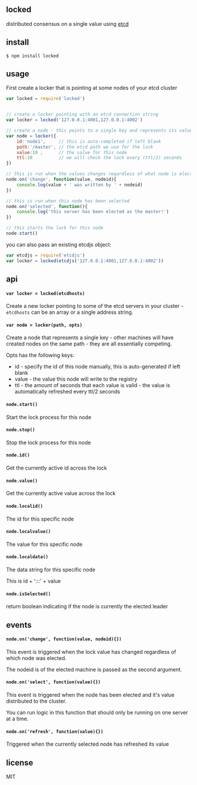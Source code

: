 locked
------

distributed consensus on a single value using [etcd](http://github.com/coreos/etcd)

## install

```
$ npm install locked
```

## usage

First create a locker that is pointing at some nodes of your etcd cluster

```js
var locked = require('locked')


// create a locker pointing with an etcd connection string
var locker = locked('127.0.0.1:4001,127.0.0.1:4002')

// create a node - this points to a single key and represents its value locked across the cluster
var node = locker({
	id:'node1',     // this is auto-completed if left blank
	path:'/master', // the etcd path we use for the lock
	value:10 ,      // the value for this node
	ttl:10          // we will check the lock every (ttl/2) seconds
})

// this is run when the values changes regardless of what node is elected
node.on('change', function(value, nodeid){
	console.log(value + ' was written by ' + nodeid)
})

// this is run when this node has been selected
node.on('selected', function(){
	console.log('this server has been elected as the master!')
})

// this starts the lock for this node
node.start()
```

you can also pass an existing etcdjs object:

```js
var etcdjs = require('etcdjs')
var locker = locked(etcdjs('127.0.0.1:4001,127.0.0.1:4002'))
```

## api

#### `var locker = locked(etcdhosts)`

Create a new locker pointing to some of the etcd servers in your cluster - `etcdhosts` can be an array or a single address string.

#### `var node = locker(path, opts)`

Create a node that represents a single key - other machines will have created nodes on the same path - they are all essentially competing.

Opts has the following keys:

 * id - specify the id of this node manually, this is auto-generated if left blank
 * value - the value this node will write to the registry
 * ttl - the amount of seconds that each value is valid - the value is automatically refreshed every ttl/2 seconds

#### `node.start()`

Start the lock process for this node

#### `node.stop()`

Stop the lock process for this node

#### `node.id()`

Get the currently active id across the lock

#### `node.value()`

Get the currently active value across the lock

#### `node.localid()`

The id for this specific node

#### `node.localvalue()`

The value for this specific node

#### `node.localdata()`

The data string for this specific node

This is id + ':::' + value

#### `node.isSelected()`

return boolean indicating if the node is currently the elected leader

## events

#### `node.on('change', function(value, nodeid){})`

This event is triggered when the lock value has changed regardless of which node was elected.

The nodeid is of the elected machine is passed as the second argument.

#### `node.on('select', function(value){})`

This event is triggered when the node has been elected and it's value distributed to the cluster.

You can run logic in this function that should only be running on one server at a time.

#### `node.on('refresh', function(value){})`

Triggered when the currently selected node has refreshed its value

## license

MIT